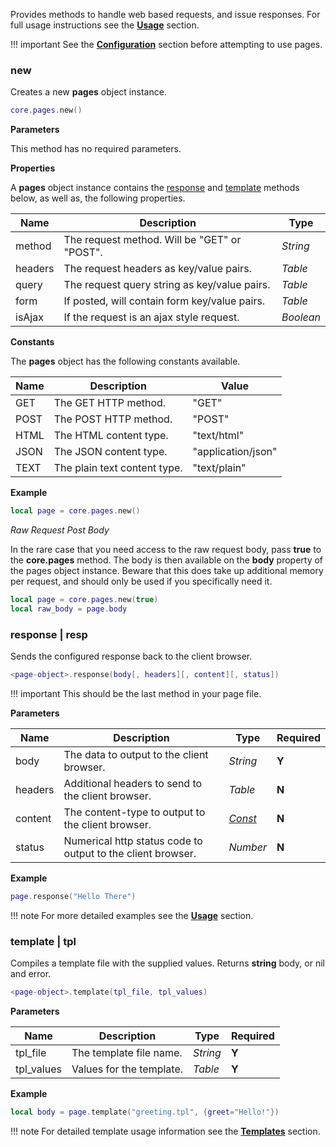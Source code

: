 Provides methods to handle web based requests, and issue responses. For full usage instructions see the __[Usage](/pages-guide/usage/)__ section.

!!! important
    See the __[Configuration](/pages-guide/config/)__ section before attempting to use pages.

### new

Creates a new __pages__ object instance.

```lua
core.pages.new()
```

__Parameters__

This method has no required parameters.

__Properties__

A __pages__ object instance contains the [response](#response-resp) and [template](#template-tpl) methods below, as well as, the following properties.

|Name|Description|Type|
|----|-----------|----|
|method|The request method. Will be "GET" or "POST".|_String_|
|headers|The request headers as key/value pairs.|_Table_|
|query|The request query string as key/value pairs.|_Table_|
|form|If posted, will contain form key/value pairs.|_Table_|
|isAjax|If the request is an ajax style request.|_Boolean_|

__Constants__

The __pages__ object has the following constants available.

|Name|Description|Value|
|----|-----------|----|
|GET|The GET HTTP method.|"GET"|
|POST|The POST HTTP method.|"POST"|
|HTML|The HTML content type.|"text/html"|
|JSON|The JSON content type.|"application/json"|
|TEXT|The plain text content type.|"text/plain"|

__Example__

```lua
local page = core.pages.new()
```

_Raw Request Post Body_

In the rare case that you need access to the raw request body, pass __true__ to the __core.pages__ method. The body is then available on the __body__ property of the pages object instance. Beware that this does take up additional memory per request, and should only be used if you specifically need it.

```lua
local page = core.pages.new(true)
local raw_body = page.body
```

### response | resp

Sends the configured response back to the client browser. 

```lua
<page-object>.response(body[, headers][, content][, status])
```

!!! important
    This should be the last method in your page file.

__Parameters__

|Name|Description|Type|Required|
|----|-----------|----|--------|
|body|The data to output to the client browser.|_String_|__Y__|
|headers|Additional headers to send to the client browser.|_Table_|__N__|
|content|The content-type to output to the client browser.|_[Const](#corepages)_|__N__|
|status|Numerical http status code to output to the client browser.|_Number_|__N__|

__Example__

```lua
page.response("Hello There")
```

!!! note
    For more detailed examples see the __[Usage](/pages-guide/usage/)__ section.

### template | tpl

Compiles a template file with the supplied values. Returns __string__ body, or nil and error.

```lua
<page-object>.template(tpl_file, tpl_values)
```

__Parameters__

|Name|Description|Type|Required|
|----|-----------|----|--------|
|tpl_file|The template file name.|_String_|__Y__|
|tpl_values|Values for the template.|_Table_|__Y__|

__Example__

```lua
local body = page.template("greeting.tpl", {greet="Hello!"})
```

!!! note
    For detailed template usage information see the __[Templates](/pages-guide/templates/)__ section.
